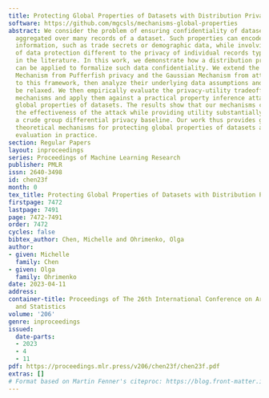 ```yaml
---
title: Protecting Global Properties of Datasets with Distribution Privacy Mechanisms
software: https://github.com/mgcsls/mechanisms-global-properties
abstract: We consider the problem of ensuring confidentiality of dataset properties
  aggregated over many records of a dataset. Such properties can encode sensitive
  information, such as trade secrets or demographic data, while involving a notion
  of data protection different to the privacy of individual records typically discussed
  in the literature. In this work, we demonstrate how a distribution privacy framework
  can be applied to formalize such data confidentiality. We extend the Wasserstein
  Mechanism from Pufferfish privacy and the Gaussian Mechanism from attribute privacy
  to this framework, then analyze their underlying data assumptions and how they can
  be relaxed. We then empirically evaluate the privacy-utility tradeoffs of these
  mechanisms and apply them against a practical property inference attack which targets
  global properties of datasets. The results show that our mechanisms can indeed reduce
  the effectiveness of the attack while providing utility substantially greater than
  a crude group differential privacy baseline. Our work thus provides groundwork for
  theoretical mechanisms for protecting global properties of datasets along with their
  evaluation in practice.
section: Regular Papers
layout: inproceedings
series: Proceedings of Machine Learning Research
publisher: PMLR
issn: 2640-3498
id: chen23f
month: 0
tex_title: Protecting Global Properties of Datasets with Distribution Privacy Mechanisms
firstpage: 7472
lastpage: 7491
page: 7472-7491
order: 7472
cycles: false
bibtex_author: Chen, Michelle and Ohrimenko, Olga
author:
- given: Michelle
  family: Chen
- given: Olga
  family: Ohrimenko
date: 2023-04-11
address:
container-title: Proceedings of The 26th International Conference on Artificial Intelligence
  and Statistics
volume: '206'
genre: inproceedings
issued:
  date-parts:
  - 2023
  - 4
  - 11
pdf: https://proceedings.mlr.press/v206/chen23f/chen23f.pdf
extras: []
# Format based on Martin Fenner's citeproc: https://blog.front-matter.io/posts/citeproc-yaml-for-bibliographies/
---
```

